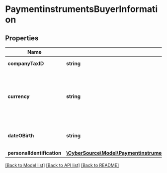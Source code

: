 # PaymentinstrumentsBuyerInformation

## Properties
Name | Type | Description | Notes
------------ | ------------- | ------------- | -------------
**companyTaxID** | **string** | Company Tax ID. | [optional] 
**currency** | **string** | Currency. Accepts input in the ISO 4217 standard, stores as ISO 4217 Alpha | [optional] 
**dateOBirth** | **string** | Date of birth YYYY-MM-DD. | [optional] 
**personalIdentification** | [**\CyberSource\Model\PaymentinstrumentsBuyerInformationPersonalIdentification[]**](PaymentinstrumentsBuyerInformationPersonalIdentification.md) |  | [optional] 

[[Back to Model list]](../README.md#documentation-for-models) [[Back to API list]](../README.md#documentation-for-api-endpoints) [[Back to README]](../README.md)



